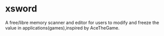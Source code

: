 # xsword
A free/libre memory scanner and editor for users to modify and freeze the value in applications(games),inspired by AceTheGame.
